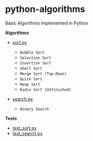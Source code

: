 # python-algorithms

Basic Algorithms Implemented in Python

**Algorithms**

- [sort.py](https://github.com/yanzhenchao/python-algorithms/blob/master/sort_and_search.py)

  - `Bubble Sort`
  - `Selection Sort` 
  - `Insertion Sort`
  - `Shell Sort`
  - `Merge Sort (Top-Down)`
  - `Quick Sort`
  - `Heap Sort`
  - `Radix Sort (Unfinished)`
  
- [search.py](https://github.com/yanzhenchao/python-algorithms/blob/master/search.py)

  - `Binary Search`


**Tests**

- [test_sort.py](https://github.com/yanzhenchao/python-algorithms/blob/master/test_sort_and_search.py)
- [test_search.py](https://github.com/yanzhenchao/python-algorithms/blob/master/test_sort_and_search.py)
